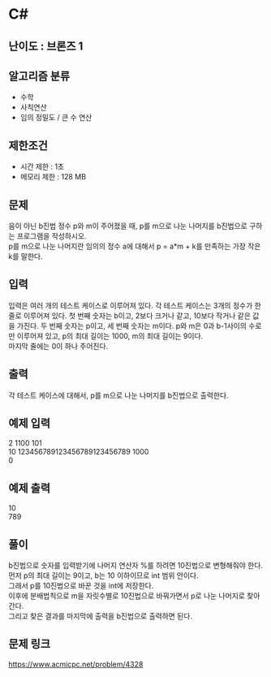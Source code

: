 # C#

## 난이도 : 브론즈 1

## 알고리즘 분류
  - 수학
  - 사칙연산
  - 임의 정밀도 / 큰 수 연산

## 제한조건
  - 시간 제한 : 1초
  - 메모리 제한 : 128 MB

## 문제
음이 아닌 b진법 정수 p와 m이 주어졌을 때, p를 m으로 나눈 나머지를 b진법으로 구하는 프로그램을 작성하시오.<br/>
p를 m으로 나눈 나머지란 임의의 정수 a에 대해서 p = a*m + k를 만족하는 가장 작은 k를 말한다.<br/>


## 입력
입력은 여러 개의 테스트 케이스로 이루어져 있다. 각 테스트 케이스는 3개의 정수가 한 줄로 이루어져 있다. 첫 번째 숫자는 b이고, 2보다 크거나 같고, 10보다 작거나 같은 값을 가진다. 두 번째 숫자는 p이고, 세 번째 숫자는 m이다. p와 m은 0과 b-1사이의 수로만 이루어져 있고, p의 최대 길이는 1000, m의 최대 길이는 9이다.<br/>
마지막 줄에는 0이 하나 주어진다.<br/>


## 출력
각 테스트 케이스에 대해서, p를 m으로 나눈 나머지를 b진법으로 출력한다.<br/>


## 예제 입력
2 1100 101<br/>
10 123456789123456789123456789 1000<br/>
0<br/>


## 예제 출력
10<br/>
789<br/>


## 풀이
b진법으로 숫자를 입력받기에 나머지 연산자 %를 하려면 10진법으로 변형해줘야 한다.<br/>
먼저 p의 최대 길이는 9이고, b는 10 이하이므로 int 범위 안이다.<br/>
그래서 p를 10진법으로 바꾼 것을 int에 저장한다.<br/>
이후에 분배법칙으로 m을 자릿수별로 10진법으로 바꿔가면서 p로 나눈 나머지로 찾아간다.<br/>
그리고 찾은 결과를 마지막에 출력을 b진법으로 출력하면 된다.<br/>


## 문제 링크
https://www.acmicpc.net/problem/4328